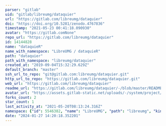 ```yaml
---
parser: "gitlab"
uid: "gitlab/libreumg/dataquier"
url: "https://gitlab.com/libreumg/dataquier"
doi: "https://doi.org/10.5281/zenodo.4767836"
timestamp: "2021-05-23 00:41:18.090930"
avatar: "https://gitlab.comNone"
repo_url: "https://gitlab.com/libreumg/dataquier"
id: 14144828
name: "dataquieR"
name_with_namespace: "LibreUMG / dataquieR"
path: "dataquier"
path_with_namespace: "libreumg/dataquier"
created_at: "2019-09-04T15:32:29.629Z"
default_branch: "master"
ssh_url_to_repo: "git@gitlab.com:libreumg/dataquier.git"
http_url_to_repo: "https://gitlab.com/libreumg/dataquier.git"
web_url: "https://gitlab.com/libreumg/dataquier"
readme_url: "https://gitlab.com/libreumg/dataquier/-/blob/master/README.Rmd"
avatar_url: "https://assets.gitlab-static.net/uploads/-/system/project/avatar/14144828/logo_ship.png"
forks_count: 2
star_count: 1
last_activity_at: "2021-05-20T08:13:24.316Z"
namespace: {"id": 5546382, "name": "LibreUMG", "path": "libreumg", "kind": "group", "full_path": "libreumg", "parent_id": null, "avatar_url": null, "web_url": "https://gitlab.com/groups/libreumg"}
date: "2024-01-27 14:20:18.352201"
---
```

